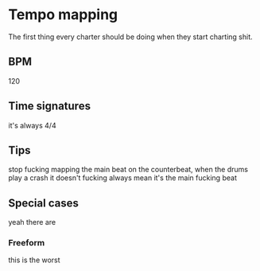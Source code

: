 <!-- TITLE: Tempo Mapping -->
<!-- SUBTITLE: This is how your shit is played on time -->

# Tempo mapping
The first thing every charter should be doing when they start charting shit.

## BPM

120

## Time signatures

it's always 4/4

## Tips

stop fucking mapping the main beat on the counterbeat, when the drums play a crash it doesn't fucking always mean it's the main fucking beat

## Special cases

yeah there are

### Freeform

this is the worst